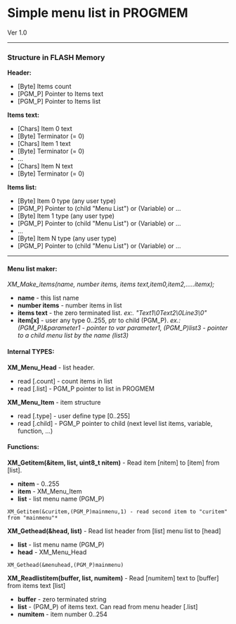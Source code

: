 # Simple menu list in PROGMEM
Ver 1.0

---
### Structure in FLASH Memory
**Header:**
- [Byte] Items count
- [PGM_P] Pointer to Items text
- [PGM_P] Pointer to Items list

**Items text:**
- [Chars] Item 0 text
- [Byte] Terminator (= 0)
- [Chars] Item 1 text
- [Byte] Terminator (= 0)
- ...
- [Chars] Item N text
- [Byte] Terminator (= 0)

**Items list:**
- [Byte] Item 0 type (any user type)
- [PGM_P] Pointer to (child "Menu List") or (Variable) or ...
- [Byte] Item 1 type (any user type)
- [PGM_P] Pointer to (child "Menu List") or (Variable) or ...
- ...
- [Byte] Item N type (any user type)
- [PGM_P] Pointer to (child "Menu List") or (Variable) or ...

---
#### Menu list maker:

*XM_Make_items(name, number items, items text,item0,item2,.....itemx);*

- **name** - this list name
- **number items** - number items in list
- **items text** - the zero terminated list. *ex:. "Text1\0Text2\0Line3\0"*
- **item[x]** - user any type 0..255, ptr to child (PGM_P). *ex.: (PGM_P)&parameter1 - pointer to var parameter1, (PGM_P)list3 - pointer to a child menu list by the name (list3)*

#### Internal TYPES:

**XM_Menu_Head** - list header.
- read [.count] - count items in list
- read [.list] - PGM_P pointer to list in PROGMEM

**XM_Menu_Item** - item structure
- read [.type] - user define type [0..255]
- read [.child] - PGM_P pointer to child (next level list items, variable, function, ...)

#### Functions:

**XM_Getitem(&item, list, uint8_t nitem)** - Read item [nitem] to [item] from [list].
- **nitem** - 0..255
- **item** - XM_Menu_Item
- **list** - list menu name (PGM_P)
```
XM_Getitem(&curitem,(PGM_P)mainmenu,1) - read second item to "curitem" from "mainmenu"*
```

**XM_Gethead(&head, list)** - Read list header from [list] menu list to [head]
- **list** - list menu name (PGM_P)
- **head** - XM_Menu_Head
```
XM_Gethead(&menuhead,(PGM_P)mainmenu)
```
**XM_Readlistitem(buffer, list, numitem)** - Read [numitem] text to [buffer] from items text [list]
- **buffer** - zero terminated string
- **list** - (PGM_P) of items text. Can read from menu header [.list]
- **numitem** - item number 0..254
